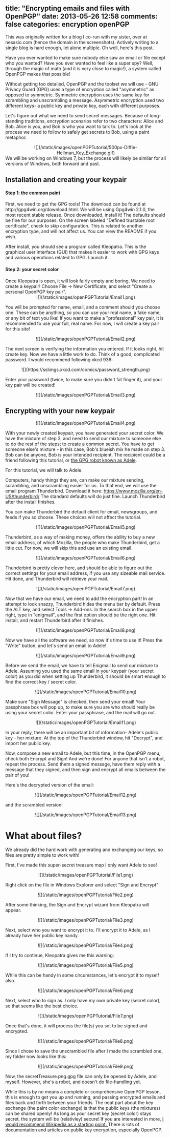 title: "Encrypting emails and files with OpenPGP"
date: 2013-05-26 12:58
comments: false
categories: encryption openPGP
---
This was originally written for a blog I co-run with my sister, over at nesasio.com (hence the domain in the screenshots). Actively writing to a single blog is hard enough, let alone multiple. Oh well, here's this post.

Have you ever wanted to make sure nobody else saw an email or file except who you wanted? Have you ever wanted to feel like a super spy? Well, through the magic of math (and it is very close to magic!), a system called OpenPGP makes that possible!

<!-- more -->

Without getting too detailed, OpenPGP and the toolset we will use - GNU Privacy Guard (GPG) uses a type of encryption called "asymmetric" as opposed to symmetric. Symmetric encryption uses the same key for scrambling and unscrambling a message. Asymmetric encryption used two different keys- a public key and private key, each with different purposes.

Let's figure out what we need to send secret messages. Because of long-standing traditions, encryption scenarios refer to two characters: Alice and Bob. Alice is you, and Bob is who you want to talk to. Let's look at the process we need to follow to safely get secrets to Bob, using a paint metaphor.

<center>
![](/static/images/openPGPTutorial/500px-Diffie-Hellman_Key_Exchange.gif)
</center>
We will be working on Windows 7, but the process will likely be similar for all versions of Windows, both forward and past.
<h2><strong>Installation and creating your keypair</strong></h2>
<h4>Step 1: the common paint</h4>
First, we need to get the GPG tools! The download can be found at http://gpg4win.org/download.html. We will be using Gpg4win 2.1.0, the most recent stable release. Once downloaded, install it! The defaults should be fine for our purposes. On the screen labeled "Defined trustable root certificate", check to skip configuration. This is related to another encryption type, and will not affect us. You can view the README if you wish.

After install, you should see a program called Kleopatra. This is the graphical user interface (GUI) that makes it easier to work with GPG keys and various operations related to GPG. Launch it.

<h4>Step 2: your secret color</h4>
Once Kleopatra is open, it will look fairly empty and boring. We need to create a keypair! Choose File -&gt; New Certificate, and select "Create a personal OpenPGP key pair".

<center>
![](/static/images/openPGPTutorial/Email1.png)
</center>

You will be prompted for name, email, and a comment should you choose one. These can be anything, so you can use your real name, a fake name, or any bit of text you like! If you want to make a "professional" key pair, it is recommended to use your full, real name. For now, I will create a key pair for this site!


<center>
![](/static/images/openPGPTutorial/Email2.png)
</center>

The next screen is verifying the information you entered. If it looks right, hit create key. 
Now we have a little work to do. Think of a good, complicated password. I would recommend following xkcd 936:

<center>
![](https://sslimgs.xkcd.com/comics/password_strength.png)
</center>

Enter your password (twice, to make sure you didn't fat finger it), and your key pair will be created!

<center>
![](/static/images/openPGPTutorial/Email3.png)
</center>

<h2><strong>Encrypting with your new keypair</strong></h2>

<center>
![](/static/images/openPGPTutorial/Email4.png)
</center>

With your newly created keypair, you have generated your secret color. We have the mixture of step 3, and need to send our mixture to someone else to do the rest of the steps; to create a common secret. You have to get someone else's mixture - in this case, Bob's blueish mix he made on step 3. Bob can be anyone, Bob is your intended recipient. The recipient could be a friend following this tutorial, or <a href="http://www.gpg4win.org/doc/en/gpg4win-compendium_13.html#sec_publishPerEmail">the GPG robot known as Adele</a>.

For this tutorial, we will talk to Adele.

Computers, handy things they are, can make our mixture sending, scrambling, and unscrambling easier for us. To that end, we will use the email program Thunderbird. Download it here: <a href="https://www.mozilla.org/en-US/thunderbird/">https://www.mozilla.org/en-US/thunderbird/</a> The standard defaults will do just fine. Launch Thunderbird after the install finishes.

You can make Thunderbird the default client for email, newsgroups, and feeds if you so choose. These choices will not affect the tutorial.

<center>
![](/static/images/openPGPTutorial/Email5.png)
</center>

Thunderbird, as a way of making money, offers the ability to buy a new email address, of which Mozilla, the people who make Thunderbird, get a little cut. For now, we will skip this and use an existing email.

<center>
![](/static/images/openPGPTutorial/Email6.png)
</center>

Thunderbird is pretty clever here, and should be able to figure out the correct settings for your email address, if you use any sizeable mail service. Hit done, and Thunderbird will retrieve your mail.

<center>
![](/static/images/openPGPTutorial/Email7.png)
</center>

 Now that we have our email, we need to add the encryption part! In an attempt to look snazzy, Thunderbird hides the menu bar by default. Press the ALT key, and select Tools -&gt; Add-ons. In the search box in the upper right, type in "enigmail", and the first option should be the right one. Hit install, and restart Thunderbird after it finishes.

<center>
![](/static/images/openPGPTutorial/Email8.png)
</center>

Now we have all the software we need, so now it's time to use it! Press the "Write" button, and let's send an email to Adele!

<center>
![](/static/images/openPGPTutorial/Email9.png)
</center>

Before we send the email, we have to tell Enigmail to send our mixture to Adele. Assuming you used the same email in your keypair (your secret color) as you did when setting up Thunderbird, it should be smart enough to find the correct key / secret color.

<center>
![](/static/images/openPGPTutorial/Email10.png)
</center>

Make sure "Sign Message" is checked, then send your email! Your passphrase box will pop up, to make sure you are who should really be using your secret color. Enter your passphrase, and the mail will go out.

<center>
![](/static/images/openPGPTutorial/Email11.png)
</center>

In your reply, there will be an important bit of information- Adele's public key - her mixture. At the top of the Thunderbird window, hit "Decrypt", and import her public key.

Now, compose a new email to Adele, but this time, in the OpenPGP menu, check both Encrypt and Sign! And we're done! For anyone that isn't a robot, repeat the process. Send them a signed message, have them reply with a message that they signed, and then sign and encrypt all emails between the pair of you!

Here's the decrypted version of the email:

<center>
![](/static/images/openPGPTutorial/Email12.png)
</center>

and the scrambled version!

<center>
![](/static/images/openPGPTutorial/Email13.png)
</center>

<h1>What about files?</h1>
We already did the hard work with generating and exchanging our keys, so files are pretty simple to work with!

First, I've made this super-secret treasure map I only want Adele to see!

<center>
![](/static/images/openPGPTutorial/File1.png)
</center>

Right click on the file in Windows Explorer and select "Sign and Encrypt"

<center>
![](/static/images/openPGPTutorial/File2.png)
</center>

After some thinking, the Sign and Encrypt wizard from Kleopatra will appear.

<center>
![](/static/images/openPGPTutorial/File3.png)
</center>

Next, select who you want to encrypt it to. I'll encrypt it to Adele, as I already have her public key handy.

<center>
![](/static/images/openPGPTutorial/File4.png)
</center>

If I try to continue, Kleopatra gives me this warning:

<center>
![](/static/images/openPGPTutorial/File5.png)
</center>

While this can be handy in some circumstances, let's encrypt it to myself also.

<center>
![](/static/images/openPGPTutorial/File6.png)
</center>

Next, select who to sign as. I only have my own private key (secret color), so that seems like the best choice.

<center>
![](/static/images/openPGPTutorial/File7.png)
</center>

Once that's done, it will process the file(s) you set to be signed and encrypted.

<center>
![](/static/images/openPGPTutorial/File8.png)
</center>

Since I chose to save the unscrambled file after I made the scrambled one, my folder now looks like this:

<center>
![](/static/images/openPGPTutorial/File9.png)
</center>

Now, the secretTreasure.png.gpg file can only be opened by Adele, and myself. However, she's a robot, and doesn't do file-handling yet. 

While this is by no means a complete or comprehensive OpenPGP lesson, this is enough to get you up and running, and passing encrypted emails and files back and forth between your friends. The neat part about the key exchange (the paint color exchange) is that the public keys (the mixtures) can be shared openly! As long as your secret key (secret color) stays secret, the system will be (relativley) secure!
If you are interested in more, <a href="https://en.wikipedia.org/wiki/Public-key_encryption">I would recommend Wikipedia as a starting point. </a>There is lots of documentation and articles on public key encryption, especially OpenPGP.</p>
